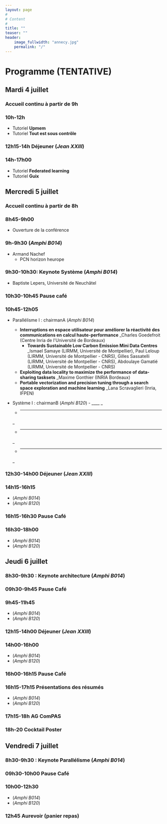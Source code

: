 ```yaml
---
layout: page
#
# Content
#
title: ""
teaser: ""
header:
    image_fullwidth: "annecy.jpg"
    permalink: "/"
---
```



# **Programme (TENTATIVE)**

## Mardi 4 juillet

### Accueil continu à partir de 9h

### 10h-12h
- Tutoriel **Upmem**
- Tutoriel **Tout est sous contrôle**

### 12h15-14h Déjeuner (_Jean XXIII_)

### 14h-17h00
- Tutoriel **Federated learning**
- Tutoriel **Guix**

## Mercredi 5 juillet
### Accueil continu à partir de 8h
### 8h45-9h00
- Ouverture de la conférence
### 9h-9h30 (_Amphi B014_)
- Armand Nachef
  - PCN horizon heurope
### 9h30-10h30: Keynote Système (_Amphi B014_)
- Baptiste Lepers, Université de Neuchâtel
  
### 10h30-10h45 Pause café

### 10h45-12h05
- Parallélisme I : chairmanA (_Amphi B014_)
  	- __Interruptions en espace utilisateur pour améliorer la réactivité des communications en calcul haute-performance__
        _Charles Goedefroit (Centre Inria de l'Université de Bordeaux)
        - __Towards Sustainable Low Carbon Emission Mini Data Centres__
        _Ismael Samaye (LIRMM, Université de Montpellier), Paul Leloup (LIRMM, Université de Montpellier - CNRS), Gilles Sassatelli (LIRMM, Université de Montpellier - CNRS), Abdoulaye Gamatié (LIRMM, Université de Montpellier - CNRS)
  	- __Exploiting data locality to maximize the performance of data-sharing tasksets__
	_Maxime Gonthier (INRIA Bordeaux)
	- __Portable vectorization and precision tuning through a search space exploration and machine learning__
	_Lana Scravaglieri (Inria, IFPEN)
  
- Système I : chairmanB (_Amphi B120_)
        - ____
	_
	- ____
	_
	- ____
	_
	- ____
	_



### 12h30-14h00 Déjeuner (_Jean XXIII_)

### 14h15-16h15
- (_Amphi B014_)
- (_Amphi B120_)

### 16h15-16h30 Pause Café

### 16h30-18h00
- (_Amphi B014_)
- (_Amphi B120_)



## Jeudi 6 juillet
### 8h30-9h30 : Keynote architecture (_Amphi B014_)

### 09h30-9h45 Pause Café
### 9h45-11h45
- (_Amphi B014_)
- (_Amphi B120_)

### 12h15-14h00 Déjeuner (_Jean XXIII_)

### 14h00-16h00
- (_Amphi B014_)
- (_Amphi B120_)

### 16h00-16h15 Pause Café

### 16h15-17h15 Présentations des résumés
- (_Amphi B014_)
- (_Amphi B120_)

### 17h15-18h AG ComPAS
### 18h-20 Cocktail Poster

## Vendredi 7 juillet
### 8h30-9h30 : Keynote Parallélisme (_Amphi B014_)

### 09h30-10h00 Pause Café
### 10h00-12h30
- (_Amphi B014_)
- (_Amphi B120_)

### 12h45 Aurevoir (panier repas)





